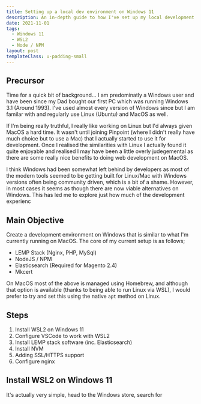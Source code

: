 ```yaml
---
title: Setting up a local dev environment on Windows 11
description: An in-depth guide to how I've set up my local development environment on Windows 11.
date: 2021-11-01
tags:
  - Windows 11
  - WSL2
  - Node / NPM
layout: post
templateClass: u-padding-small
---
```


## Precursor

Time for a quick bit of background... I am predominatly a Windows user and have been since my Dad bought our first PC which was running Windows 3.1 (Around 1993). I've used almost every version of Windows since but I am familar with and regularly use Linux (Ubuntu) and MacOS as well.

If I'm being really truthful, I really like working on Linux but I'd always given MacOS a hard time. It wasn't until joining Pinpoint (where I didn't really have much choice but to use a Mac) that I actually started to use it for development. Once I realised the similarities with Linux I actually found it quite enjoyable and realised I may have been a little overly judegemental as there are some really nice benefits to doing web development on MacOS.

I think Windows had been somewhat left behind by developers as most of the modern tools seemed to be getting built for Linux/Mac with Windows versions often being community driven, which is a bit of a shame. However, in most cases it seems as though there are now viable alternatives on Windows. This has led me to explore just how much of the development experienc

## Main Objective

Create a development environment on Windows that is similar to what I'm currently running on MacOS. The core of my current setup is as follows;

- LEMP Stack (Nginx, PHP, MySql)
- NodeJS / NPM
- Elasticsearch (Required for Magento 2.4)
- Mkcert

On MacOS most of the above is managed using Homebrew, and although that option is available (thanks to being able to run Linux via WSL), I would prefer to try and set this using the native `apt` method on Linux.

## Steps

1. Install WSL2 on Windows 11
1. Configure VSCode to work with WSL2
1. Install LEMP stack software (inc. Elasticsearch)
1. Install NVM
1. Adding SSL/HTTPS support
1. Configure nginx


## Install WSL2 on Windows 11

It's actually very simple, head to the Windows store, search for 